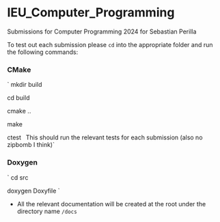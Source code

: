 # IEU_Computer_Programming

Submissions for Computer Programming 2024 for Sebastian Perilla

To test out each submission please `cd` into the appropriate folder and run the following commands:

### CMake

`
mkdir build

cd build

cmake ..

make

ctest
`
`This should run the relevant tests for each submission (also no zipbomb I think)`


### Doxygen

`
cd src

doxygen Doxyfile
`

- All the relevant documentation will be created at the root under the directory name `/docs`
